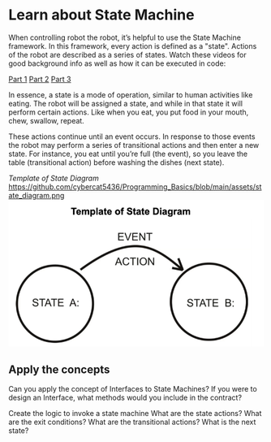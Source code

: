 # Learn about State Machine
When controlling robot the robot, it’s helpful to use the State Machine framework.  In this framework, every action is defined as a "state".  Actions of the robot are described as a series of states.
Watch these videos for good background info as well as how it can be executed in code:

[Part 1](https://youtu.be/Pu7PMN5NGkQ)
[Part 2](https://youtu.be/-J_m-FdO45c)
[Part 3](https://youtu.be/cPgJ8bbBj_o)

In essence, a state is a mode of operation, similar to human activities like eating.  The robot will be assigned a state, and while in that state it will perform certain actions.  Like when you eat, you put food in your mouth, chew, swallow, repeat.

These actions continue until an event occurs.  In response to those events the robot may perform a series of transitional actions and then enter a new state.  For instance, you eat until you’re full (the event), so you leave the table (transitional action) before washing the dishes (next state).

*Template of State Diagram*
https://github.com/cybercat5436/Programming_Basics/blob/main/assets/state_diagram.png
<img src="https://github.com/cybercat5436/Programming_Basics/blob/main/assets/state_diagram.png"> </img>

## Apply the concepts

Can you apply the concept of Interfaces to State Machines?  If you were to design an Interface, what methods would you include in the contract?

Create the logic to invoke a state machine
What are the state actions?
What are the exit conditions?
What are the transitional actions?
What is the next state?
